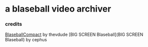 # a blaseball video archiver

### credits
[BlaseballCompact](https://thevdude.github.io/BlaseballCompact/) by thevdude
[BIG SCREEN Blaseball](BIG SCREEN Blaseball) by cephus
